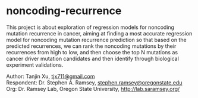 # noncoding-recurrence

This project is about exploration of regression models for noncoding mutation recurrence in cancer, aiming at finding a most accurate regression model for noncoding mutation recurrence prediction so that based on the predicted recurrences, we can rank the noncoding mutations by their recurrences from high to low, and then choose the top N mutations as cancer driver mutation candidates and then identify through biological experiment validations. 


Author: Tanjin Xu, tjx711@gmail.com <br>
Respondent: Dr. Stephen A. Ramsey, stephen.ramsey@oregonstate.edu <br>
Org: Dr. Ramsey Lab, Oregon State University, http://lab.saramsey.org/

